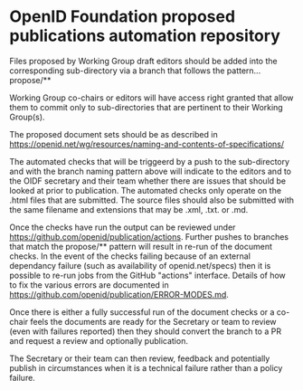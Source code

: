 # OpenID Foundation proposed publications automation repository

Files proposed by Working Group draft editors should be added into the corresponding sub-directory via a branch that follows the pattern...
    propose/**

Working Group co-chairs or editors will have access right granted that allow them to commit only to sub-directories that are pertinent to their Working Group(s).

The proposed document sets should be as described in https://openid.net/wg/resources/naming-and-contents-of-specifications/

The automated checks that will be triggeerd by a push to the sub-directory and with the branch naming pattern above will indicate to the editors and to the OIDF secretary and their team whether there are issues that should be looked at prior to publication.  The automated checks only operate on the .html files that are submitted.  The source files should also be submitted with the same filename and extensions that may be .xml, .txt. or .md.

Once the checks have run the output can be reviewed under https://github.com/openid/publication/actions.  Further pushes to branches that match the propose/** pattern will result in re-run of the document checks. In the event of the checks failing because of an external dependancy failure (such as availability of openid.net/specs) then it is possible to re-run jobs from the GitHub "actions" interface. Details of how to fix the various errors are documented in https://github.com/openid/publication/ERROR-MODES.md.

Once there is either a fully successful run of the document checks or a co-chair feels the documents are ready for the Secretary or team to review (even with failures reported) then they should convert the branch to a PR and request a review and optionally publication.

The Secretary or their team can then review, feedback and potentially publish in circumstances when it is a technical failure rather than a policy failure.


